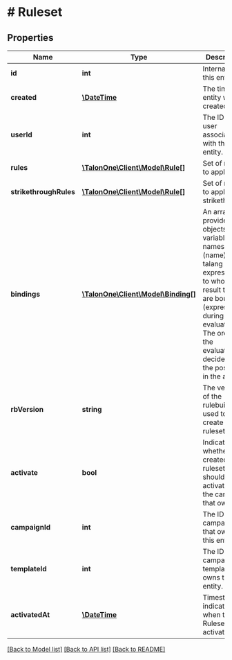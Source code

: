 # # Ruleset

## Properties

Name | Type | Description | Notes
------------ | ------------- | ------------- | -------------
**id** | **int** | Internal ID of this entity. | 
**created** | [**\DateTime**](\DateTime.md) | The time this entity was created. | 
**userId** | **int** | The ID of the user associated with this entity. | 
**rules** | [**\TalonOne\Client\Model\Rule[]**](Rule.md) | Set of rules to apply. | 
**strikethroughRules** | [**\TalonOne\Client\Model\Rule[]**](Rule.md) | Set of rules to apply for strikethrough. | [optional] 
**bindings** | [**\TalonOne\Client\Model\Binding[]**](Binding.md) | An array that provides objects with variable names (name) and talang expressions to whose result they are bound (expression) during rule evaluation. The order of the evaluation is decided by the position in the array. | 
**rbVersion** | **string** | The version of the rulebuilder used to create this ruleset. | [optional] 
**activate** | **bool** | Indicates whether this created ruleset should be activated for the campaign that owns it. | [optional] 
**campaignId** | **int** | The ID of the campaign that owns this entity. | [optional] 
**templateId** | **int** | The ID of the campaign template that owns this entity. | [optional] 
**activatedAt** | [**\DateTime**](\DateTime.md) | Timestamp indicating when this Ruleset was activated. | [optional] 

[[Back to Model list]](../../README.md#documentation-for-models) [[Back to API list]](../../README.md#documentation-for-api-endpoints) [[Back to README]](../../README.md)


